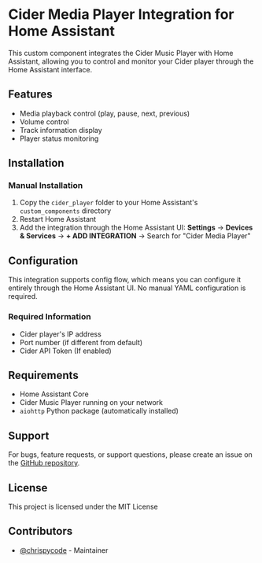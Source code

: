 # Cider Media Player Integration for Home Assistant

This custom component integrates the Cider Music Player with Home Assistant, allowing you to control and monitor your Cider player through the Home Assistant interface.

## Features

- Media playback control (play, pause, next, previous)
- Volume control
- Track information display
- Player status monitoring

## Installation

### Manual Installation

1. Copy the `cider_player` folder to your Home Assistant's `custom_components` directory
2. Restart Home Assistant
3. Add the integration through the Home Assistant UI: **Settings** → **Devices & Services** → **+ ADD INTEGRATION** → Search for "Cider Media Player"

## Configuration

This integration supports config flow, which means you can configure it entirely through the Home Assistant UI. No manual YAML configuration is required.

### Required Information

- Cider player's IP address
- Port number (if different from default)
- Cider API Token (If enabled)

## Requirements

- Home Assistant Core
- Cider Music Player running on your network
- `aiohttp` Python package (automatically installed)

## Support

For bugs, feature requests, or support questions, please create an issue on the [GitHub repository](https://github.com/chrispycode/cider_player).

## License

This project is licensed under the MIT License

## Contributors

- [@chrispycode](https://github.com/chrispycode) - Maintainer

